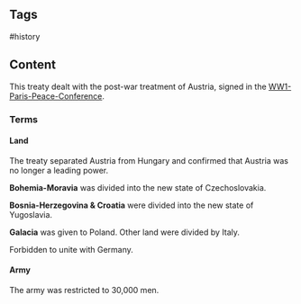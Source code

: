 ---
---

## Tags

#history

## Content

This treaty dealt with the post-war treatment of Austria, signed in the [WW1-Paris-Peace-Conference](WW1-Paris-Peace-Conference).

### Terms

#### Land
The treaty separated Austria from Hungary and confirmed that Austria was no longer a leading power.

**Bohemia-Moravia** was divided into the new state of Czechoslovakia.

**Bosnia-Herzegovina & Croatia** were divided into the new state of Yugoslavia.

**Galacia** was given to Poland. Other land were divided by Italy.

Forbidden to unite with Germany.

#### Army

The army was restricted to 30,000 men.
